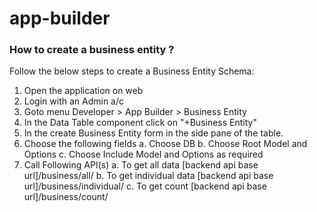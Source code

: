 # app-builder


### How to create a business entity ?

Follow the below steps to create a Business Entity Schema:

1. Open the application on web
2. Login with an Admin a/c
3. Goto menu Developer > App Builder > Business Entity
4. In the Data Table component click on "+Business Entity"
5. In the create Business Entity form in the side pane of the table.
6. Choose the following fields
  a. Choose DB
  b. Choose Root Model and Options
  c. Choose Include Model and Options as required
7. Call Following API(s) 
  a. To get all data
[backend api base url]/business/all/<Business Entity Name>
  b. To get individual data
[backend api base url]/business/individual/<Business Entity Name>
  c. To get count
[backend api base url]/business/count/<Business Entity Schema>

